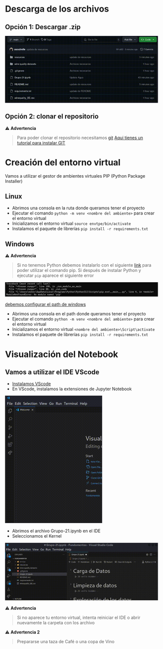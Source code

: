 # Descarga de los archivos
## Opción 1: Descargar .zip
![Demostración de la descarga](resources/output.gif)
## Opción 2: clonar el repositorio
⚠️ **Advertencia**
> Para poder clonar el repositorio necesitamos [git](https://git-scm.com/)
[Aqui tienes un tutorial para instalar GIT](https://www.youtube.com/watch?v=jdXKwLNUfmg)
# Creación del entorno virtual
Vamos a utilizar el gestor de ambientes virtuales PIP (Python Package Installer)
## Linux
- Abrimos una consola en la ruta donde queramos tener el proyecto
- Ejecutar el comando `python -m venv <nombre del ambiente>` para crear el entorno virtual
- Inicializamos el entorno virtual `source envtpe/bin/activate`
- Instalamos el paquete de librerías `pip install -r requirements.txt`
## Windows
⚠️ **Advertencia**
> Si no tenemos Python debemos instalarlo con el siguiente [link](https://www.python.org/downloads/) para poder utilizar
el comando pip.
> Si después de instalar Python y ejecutar `pip` aparece el siguiente error

![](resources/readmetutorial.png) 

[debemos configurar el path de windows](https://www.youtube.com/watch?v=B08TNPt7a-M)

- Abrimos una consola en el path donde queramos tener el proyecto
- Ejecutar el comando `python -m venv <nombre del ambiente>` para crear el entorno virtual
- Inicializamos el entorno virtual `<nombre del ambiente>\Script\activate`
- Instalamos el paquete de librerías `pip install -r requirements.txt`

# Visualización del Notebook
## Vamos a utilizar el IDE VScode
- [Instalamos VScode](https://www.youtube.com/watch?v=X_Z7d04x9-E)
- En VScode, instalamos la extensiones de Jupyter Notebook

 ![Demostración de la instalación](resources/output3.gif)
- Abrimos el archivo Grupo-21.ipynb en el IDE
- Seleccionamos el Kernel

<img src="resources/output2.gif" alt="Demostración de selección de kernel" width="600px">

⚠️ **Advertencia**
> Si no aparece tu entorno virtual, intenta reiniciar el IDE o abrir nuevamente la carpeta con los archivo

⚠️ **Advertencia 2**
> Prepararse una taza de Café o una copa de Vino